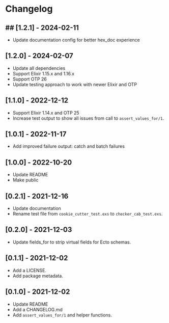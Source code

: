 # Changelog

## ## [1.2.1] - 2024-02-11
- Update documentation config for better hex_doc experience

## [1.2.0] - 2024-02-07
- Update all dependencies
- Support Elixir 1.15.x and 1.16.x
- Support OTP 26
- Update testing approach to work with newer Elixir and OTP

## [1.1.0] - 2022-12-12
- Support Elixir 1.14.x and OTP 25
- Increase test output to show all issues from call to `assert_values_for/1`.

## [1.0.1] - 2022-11-17
- Add improved failure output: catch and batch failures

## [1.0.0] - 2022-10-20
- Update README
- Make public
## [0.2.1] - 2021-12-16
- Update documentation
- Rename test file from `cookie_cutter_test.exs` to `checker_cab_test.exs`.

## [0.2.0] - 2021-12-03
- Update fields_for to strip virtual fields for Ecto schemas.

## [0.1.1] - 2021-12-02
- Add a LICENSE.
- Add package metadata.

## [0.1.0] - 2021-12-02
- Update README
- Add a CHANGELOG.md
- Add `assert_values_for/1` and helper functions.

